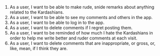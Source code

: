 1. As a user, I want to be able to make rude, snide remarks about anything related to the Kardashians.
2. As a user, I want to be able to see my comments and others in the app.
3. As a user, I want to be able to log in to the app.
4. As a user, I want to delete comments if I regret posting them.
5. As a user, I want to be reminded of how much I hate the Kardashians in order to help me write better and ruder comments at each visit.
6. As a user, I want to delete comments that are inappropriate, or gross, or, like, mean, if I think they are.

